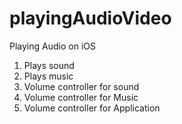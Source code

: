 # playingAudioVideo
Playing Audio on iOS
1. Plays sound
2. Plays music
3. Volume controller for sound
4. Volume controller for Music
5. Volume controller for Application
